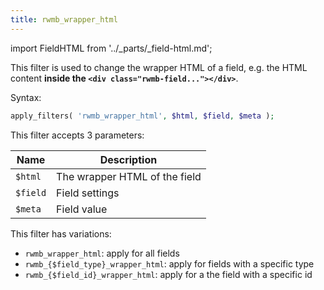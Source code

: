 ```yaml
---
title: rwmb_wrapper_html
---
```


import FieldHTML from '../_parts/_field-html.md';

This filter is used to change the wrapper HTML of a field, e.g. the HTML content **inside the `<div class="rwmb-field..."></div>`**.

<FieldHTML />

Syntax:

```php
apply_filters( 'rwmb_wrapper_html', $html, $field, $meta );
```

This filter accepts 3 parameters:

Name|Description
---|---
`$html`| The wrapper HTML of the field
`$field`| Field settings
`$meta`| Field value

This filter has variations:

- `rwmb_wrapper_html`: apply for all fields
- `rwmb_{$field_type}_wrapper_html`: apply for fields with a specific type
- `rwmb_{$field_id}_wrapper_html`: apply for a the field with a specific id
